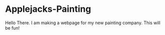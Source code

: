 # Applejacks-Painting
Hello There. I am making a webpage for my new painting company. This will be fun!
